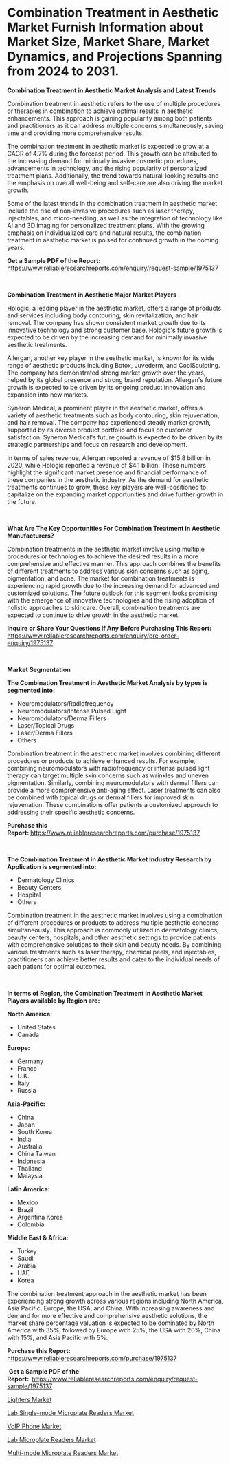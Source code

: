 <p><h1>Combination Treatment in Aesthetic Market Furnish Information about Market Size, Market Share, Market Dynamics, and Projections Spanning from 2024 to 2031.</h1></p><p><strong>Combination Treatment in Aesthetic Market Analysis and Latest Trends</strong></p>
<p><p>Combination treatment in aesthetic refers to the use of multiple procedures or therapies in combination to achieve optimal results in aesthetic enhancements. This approach is gaining popularity among both patients and practitioners as it can address multiple concerns simultaneously, saving time and providing more comprehensive results.</p><p>The combination treatment in aesthetic market is expected to grow at a CAGR of 4.7% during the forecast period. This growth can be attributed to the increasing demand for minimally invasive cosmetic procedures, advancements in technology, and the rising popularity of personalized treatment plans. Additionally, the trend towards natural-looking results and the emphasis on overall well-being and self-care are also driving the market growth.</p><p>Some of the latest trends in the combination treatment in aesthetic market include the rise of non-invasive procedures such as laser therapy, injectables, and micro-needling, as well as the integration of technology like AI and 3D imaging for personalized treatment plans. With the growing emphasis on individualized care and natural results, the combination treatment in aesthetic market is poised for continued growth in the coming years.</p></p>
<p><strong>Get a Sample PDF of the Report:&nbsp;</strong> <a href="https://www.reliableresearchreports.com/enquiry/request-sample/1975137">https://www.reliableresearchreports.com/enquiry/request-sample/1975137</a></p>
<p>&nbsp;</p>
<p><strong>Combination Treatment in Aesthetic Major Market Players</strong></p>
<p><p>Hologic, a leading player in the aesthetic market, offers a range of products and services including body contouring, skin revitalization, and hair removal. The company has shown consistent market growth due to its innovative technology and strong customer base. Hologic's future growth is expected to be driven by the increasing demand for minimally invasive aesthetic treatments.</p><p>Allergan, another key player in the aesthetic market, is known for its wide range of aesthetic products including Botox, Juvederm, and CoolSculpting. The company has demonstrated strong market growth over the years, helped by its global presence and strong brand reputation. Allergan's future growth is expected to be driven by its ongoing product innovation and expansion into new markets.</p><p>Syneron Medical, a prominent player in the aesthetic market, offers a variety of aesthetic treatments such as body contouring, skin rejuvenation, and hair removal. The company has experienced steady market growth, supported by its diverse product portfolio and focus on customer satisfaction. Syneron Medical's future growth is expected to be driven by its strategic partnerships and focus on research and development.</p><p>In terms of sales revenue, Allergan reported a revenue of $15.8 billion in 2020, while Hologic reported a revenue of $4.1 billion. These numbers highlight the significant market presence and financial performance of these companies in the aesthetic industry. As the demand for aesthetic treatments continues to grow, these key players are well-positioned to capitalize on the expanding market opportunities and drive further growth in the future.</p></p>
<p>&nbsp;</p>
<p><strong>What Are The Key Opportunities For Combination Treatment in Aesthetic Manufacturers?</strong></p>
<p><p>Combination treatments in the aesthetic market involve using multiple procedures or technologies to achieve the desired results in a more comprehensive and effective manner. This approach combines the benefits of different treatments to address various skin concerns such as aging, pigmentation, and acne. The market for combination treatments is experiencing rapid growth due to the increasing demand for advanced and customized solutions. The future outlook for this segment looks promising with the emergence of innovative technologies and the rising adoption of holistic approaches to skincare. Overall, combination treatments are expected to continue to drive growth in the aesthetic market.</p></p>
<p><strong>Inquire or Share Your Questions If Any Before Purchasing This Report:</strong> <a href="https://www.reliableresearchreports.com/enquiry/pre-order-enquiry/1975137">https://www.reliableresearchreports.com/enquiry/pre-order-enquiry/1975137</a></p>
<p>&nbsp;</p>
<p><strong>Market Segmentation</strong></p>
<p><strong>The Combination Treatment in Aesthetic Market Analysis by types is segmented into:</strong></p>
<p><ul><li>Neuromodulators/Radiofrequency</li><li>Neuromodulators/Intense Pulsed Light</li><li>Neuromodulators/Derma Fillers</li><li>Laser/Topical Drugs</li><li>Laser/Derma Fillers</li><li>Others</li></ul></p>
<p><p>Combination treatment in the aesthetic market involves combining different procedures or products to achieve enhanced results. For example, combining neuromodulators with radiofrequency or intense pulsed light therapy can target multiple skin concerns such as wrinkles and uneven pigmentation. Similarly, combining neuromodulators with dermal fillers can provide a more comprehensive anti-aging effect. Laser treatments can also be combined with topical drugs or dermal fillers for improved skin rejuvenation. These combinations offer patients a customized approach to addressing their specific aesthetic concerns.</p></p>
<p><strong>Purchase this Report:&nbsp;</strong><a href="https://www.reliableresearchreports.com/purchase/1975137">https://www.reliableresearchreports.com/purchase/1975137</a></p>
<p>&nbsp;</p>
<p><strong>The Combination Treatment in Aesthetic Market Industry Research by Application is segmented into:</strong></p>
<p><ul><li>Dermatology Clinics</li><li>Beauty Centers</li><li>Hospital</li><li>Others</li></ul></p>
<p><p>Combination treatment in the aesthetic market involves using a combination of different procedures or products to address multiple aesthetic concerns simultaneously. This approach is commonly utilized in dermatology clinics, beauty centers, hospitals, and other aesthetic settings to provide patients with comprehensive solutions to their skin and beauty needs. By combining various treatments such as laser therapy, chemical peels, and injectables, practitioners can achieve better results and cater to the individual needs of each patient for optimal outcomes.</p></p>
<p>&nbsp;</p>
<p><strong>In terms of Region, the Combination Treatment in Aesthetic Market Players available by Region are:</strong></p>
<p>
    <p> <strong> North America: </strong>
        <ul>
            <li>United States</li>
            <li>Canada</li>
        </ul>
        </p> 
    <p> <strong> Europe: </strong>
        <ul>
            <li>Germany</li>
            <li>France</li>
            <li>U.K.</li>
            <li>Italy</li>
            <li>Russia</li>
        </ul>
        </p> 
    <p> <strong> Asia-Pacific: </strong>
        <ul>
            <li>China</li>
            <li>Japan</li>
            <li>South Korea</li>
            <li>India</li>
            <li>Australia</li>
            <li>China Taiwan</li>
            <li>Indonesia</li>
            <li>Thailand</li>
            <li>Malaysia</li>
        </ul>
        </p> 
    <p> <strong> Latin America: </strong>
        <ul>
            <li>Mexico</li>
            <li>Brazil</li>
            <li>Argentina Korea</li>
            <li>Colombia</li>
        </ul>
        </p> 
    <p> <strong> Middle East & Africa: </strong>
        <ul>
            <li>Turkey</li>
            <li>Saudi</li>
            <li>Arabia</li>
            <li>UAE</li>
            <li>Korea</li>
        </ul>
    </p>
    </p>
<p><p>The combination treatment approach in the aesthetic market has been experiencing strong growth across various regions including North America, Asia Pacific, Europe, the USA, and China. With increasing awareness and demand for more effective and comprehensive aesthetic solutions, the market share percentage valuation is expected to be dominated by North America with 35%, followed by Europe with 25%, the USA with 20%, China with 15%, and Asia Pacific with 5%.</p></p>
<p><strong>Purchase this Report: </strong><a href="https://www.reliableresearchreports.com/purchase/1975137">https://www.reliableresearchreports.com/purchase/1975137</a></p>
<p>&nbsp;<strong>Get a Sample PDF of the Report:&nbsp;&nbsp;</strong><a href="https://www.reliableresearchreports.com/enquiry/request-sample/1975137">https://www.reliableresearchreports.com/enquiry/request-sample/1975137</a></p>
<p><strong></strong></p>
<p><p><a href="https://view.publitas.com/reportprime-1/lighters-market-provides-detailed-segmentation-of-this-market-based-on-type-application-and-region-and-forecast-for-the-period-from-2024-2031/">Lighters Market</a></p><p><a href="https://five-trouble-98a.notion.site/Lab-Single-mode-Microplate-Readers-Market-Centers-on-Aspects-such-as-Market-Growth-Market-Share-Ma-79c8207eb1a544ffa992e62f6d4a313a">Lab Single-mode Microplate Readers Market</a></p><p><a href="https://view.publitas.com/reportprime-1/voip-phone-market-size-share-trends-analysis-report-by-application-regional-outlook-competitive-strategies-and-segment-forecasts-2024-2031/">VoIP Phone Market</a></p><p><a href="https://nifty-kite-d51.notion.site/Lab-Microplate-Readers-Market-Research-Report-Provides-thorough-Industry-Overview-which-offers-an-I-781b9ae8402146cd943688b5452ffd5c">Lab Microplate Readers Market</a></p><p><a href="https://ivy-potential-64b.notion.site/Multi-mode-Microplate-Readers-Market-Research-Report-The-Key-To-Successful-Business-Strategy-Foreca-0cca0bf653e042308235023bf00fd093">Multi-mode Microplate Readers Market</a></p></p>